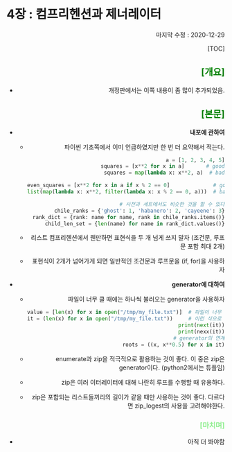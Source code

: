 # 4장 : 컴프리헨션과 제너레이터

<div style="text-align: right"> 마지막 수정 : 2020-12-29


[TOC]

## <span style="color:green">[개요]</span>

- 개정판에서는 이쪽 내용이 좀 많이 추가되었음.





## <span style="color:green">[본문]</span>

- **내포에 관하여**

  - 파이썬 기초쪽에서 이미 언급하였지만 한 번 더 요약해서 적는다.

    ~~~python
    a = [1, 2, 3, 4, 5]
    squares = [x**2 for x in a]       # good
    squares = map(lambda x: x**2, a)  # bad
    
    even_squares = [x**2 for x in a if x % 2 == 0]              # good
    list(map(lambda x: x**2, filter(lambda x: x % 2 == 0, a)))  # bad
    
    # 사전과 세트에서도 비슷한 것을 할 수 있다
    chile_ranks = {'ghost': 1, 'habanero': 2, 'cayeene': 3}
    rank_dict = {rank: name for name, rank in chile_ranks.items()}
    child_len_set = {len(name) for name in rank_dict.values()}
    ~~~

  - 리스트 컴프리헨션에서 웬만하면 표현식을 두 개 넘게 쓰지 말자 (조건문, 루프문 포함 최대 2개)

  - 표현식이 2개가 넘어가게 되면 일반적인 조건문과 루프문을 (if, for)을 사용하자

  

- **generator에 대하여**

  - 파일이 너무 클 때에는 하나씩 불러오는 generator을 사용하자

    ~~~python
    value = [len(x) for x in open("/tmp/my_file.txt")]  # 파일이 너무 크면 문제 생길 수 있음
    it = (len(x) for x in open("/tmp/my_file.txt"))     # 이런 식으로 하나씩 참조 가능
    print(next(it))
    print(nexx(it))
    # generator의 연계
    roots = ((x, x**0.5) for x in it)
    ~~~

  - enumerate과 zip을 적극적으로 활용하는 것이 좋다.  이 중은 zip은 generator이다. (python2에서는 튜플임)

  - zip은 여러 이터레이터에 대해 나란히 루프를 수행할 때 유용하다.

  - zip은 포함되는 리스트들끼리의 길이가 같을 때만 사용하는 것이 좋다. 다르다면 zip_logest의 사용을 고려해야한다.
  





### <span style="color:lightgreen">[마치며]</span>

- 아직 더 봐야함